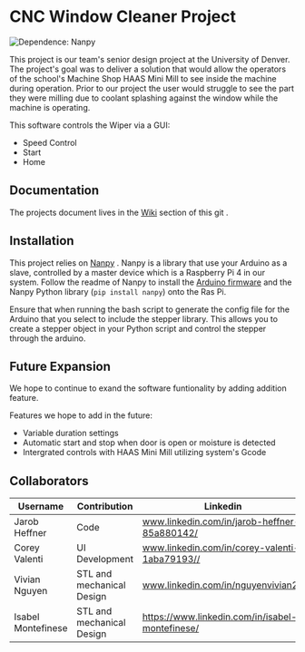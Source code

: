 # CNC Window Cleaner Project

![Dependence: Nanpy](https://img.shields.io/librariesio/github/nanpy/nanpy?label=Nanpy)

This project is our team's senior design project at the University of Denver. The project's goal was to deliver a solution 
that would allow the operators of the school's Machine Shop HAAS Mini Mill to see inside the machine during operation. Prior to our project the user would struggle to see the part they were milling due to coolant splashing against the window while the machine is operating. 

This software controls the Wiper via a GUI:
* Speed Control 
* Start
* Home 

## Documentation
The projects document lives in the [Wiki](https://github.com/Jarob-H/Senior_design/wiki) section of this git .
## Installation
This project relies on [Nanpy](https://github.com/nanpy/nanpy) . Nanpy is a library that use your Arduino as a slave, 
controlled by a master device which is a Raspberry Pi 4 in our system. Follow the readme of Nanpy to install the [Arduino 
firmware](https://github.com/nanpy/nanpy-firmware) and the Nanpy Python library (```pip install nanpy```) onto the Ras Pi.

Ensure that when running the bash script to generate the config file for the Arduino that you select to include the 
stepper library. This allows you to create a stepper object in your Python script and control the stepper through the arduino.

## Future Expansion
We hope to continue to exand the software funtionality by adding addition feature.

Features we hope to add in the future:
* Variable duration settings
* Automatic start and stop when door is open or moisture is detected
* Intergrated controls with HAAS Mini Mill utilizing system's Gcode

## Collaborators

| Username   |Contribution|Linkedin|Github Link ↘️                |
|------------|---|------|---------------------------|
|Jarob Heffner|Code|www.linkedin.com/in/jarob-heffner-85a880142/|www.github.com/Jarob-H|
|Corey Valenti|UI Development|www.linkedin.com/in/corey-valenti-1aba79193//|www.github.com/CoreyValenti|
|Vivian Nguyen|STL and mechanical Design|www.linkedin.com/in/nguyenvivian28||
|Isabel Montefinese|STL and mechanical Design|https://www.linkedin.com/in/isabel-montefinese/||
